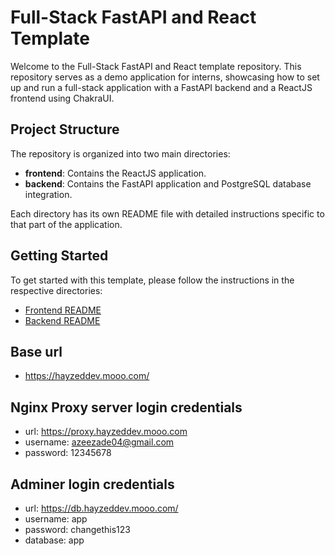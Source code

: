 # Full-Stack FastAPI and React Template

Welcome to the Full-Stack FastAPI and React template repository. This repository serves as a demo application for interns, showcasing how to set up and run a full-stack application with a FastAPI backend and a ReactJS frontend using ChakraUI.

## Project Structure

The repository is organized into two main directories:

- **frontend**: Contains the ReactJS application.
- **backend**: Contains the FastAPI application and PostgreSQL database integration.

Each directory has its own README file with detailed instructions specific to that part of the application.

## Getting Started

To get started with this template, please follow the instructions in the respective directories:

- [Frontend README](./frontend/README.md)
- [Backend README](./backend/README.md)

## Base url

- https://hayzeddev.mooo.com/

## Nginx Proxy server login credentials

- url: https://proxy.hayzeddev.mooo.com
- username: azeezade04@gmail.com
- password: 12345678

## Adminer login credentials

- url: https://db.hayzeddev.mooo.com/
- username: app
- password: changethis123
- database: app

